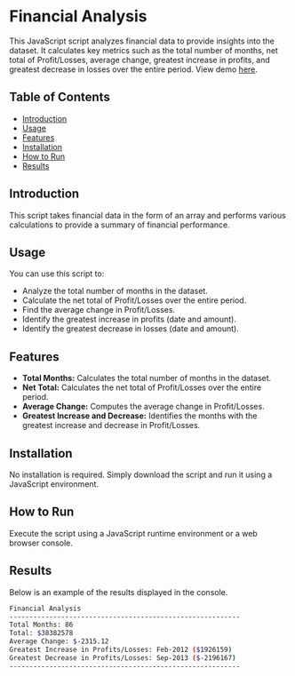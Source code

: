 # Financial Analysis

This JavaScript script analyzes financial data to provide insights into the dataset. It calculates key metrics such as the total number of months, net total of Profit/Losses, average change, greatest increase in profits, and greatest decrease in losses over the entire period. View demo [here](https://kuuyyaa.github.io/Console-Finances/).

## Table of Contents
- [Introduction](#introduction)
- [Usage](#usage)
- [Features](#features)
- [Installation](#installation)
- [How to Run](#how-to-run)
- [Results](#results)

## Introduction

This script takes financial data in the form of an array and performs various calculations to provide a summary of financial performance.

## Usage

You can use this script to:

- Analyze the total number of months in the dataset.
- Calculate the net total of Profit/Losses over the entire period.
- Find the average change in Profit/Losses.
- Identify the greatest increase in profits (date and amount).
- Identify the greatest decrease in losses (date and amount).

## Features

- **Total Months:** Calculates the total number of months in the dataset.
- **Net Total:** Calculates the net total of Profit/Losses over the entire period.
- **Average Change:** Computes the average change in Profit/Losses.
- **Greatest Increase and Decrease:** Identifies the months with the greatest increase and decrease in Profit/Losses.

## Installation

No installation is required. Simply download the script and run it using a JavaScript environment.

## How to Run

Execute the script using a JavaScript runtime environment or a web browser console.

## Results

Below is an example of the results displayed in the console.

```bash
Financial Analysis
----------------------------------------------------------
Total Months: 86
Total: $38382578
Average Change: $-2315.12
Greatest Increase in Profits/Losses: Feb-2012 ($1926159)
Greatest Decrease in Profits/Losses: Sep-2013 ($-2196167)
----------------------------------------------------------
```

